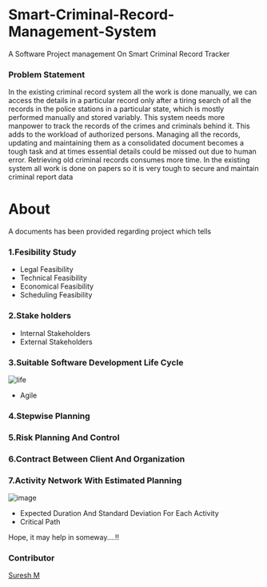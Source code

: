 # Smart-Criminal-Record-Management-System
A Software Project management On Smart Criminal Record Tracker
### Problem Statement
In the existing criminal record system all the work is done manually, we can access 
the details in a particular record only after a tiring search of all the records in the 
police stations in a particular state, which is mostly performed manually and stored 
variably. This system needs more manpower to track the records of the crimes and 
criminals behind it. This adds to the workload of authorized persons. Managing all 
the records, updating and maintaining them as a consolidated document becomes a 
tough task and at times essential details could be missed out due to human error. 
Retrieving old criminal records consumes more time. In the existing system all 
work is done on papers so it is very tough to secure and maintain criminal report 
data
# About
A documents has been provided regarding project which tells
### 1.Fesibility Study
- Legal Feasibility
- Technical Feasibility
- Economical Feasibility
- Scheduling Feasibility
### 2.Stake holders
-  Internal Stakeholders
-  External Stakeholders
### 3.Suitable Software Development Life Cycle
![life](https://user-images.githubusercontent.com/90209933/148025683-aac8cb71-4936-4494-9a75-5b91108042ac.PNG)
-  Agile


### 4.Stepwise Planning
### 5.Risk Planning And Control
### 6.Contract Between Client And Organization
### 7.Activity Network With Estimated Planning
![image](https://user-images.githubusercontent.com/90209933/148025915-36006c57-92c8-4fb3-af72-137d6734663f.png)

-  Expected Duration And Standard Deviation For Each Activity
-  Critical Path



Hope, it may help in someway....!!
### Contributor
[Suresh M](https://github.com/Maddu-Suresh)
